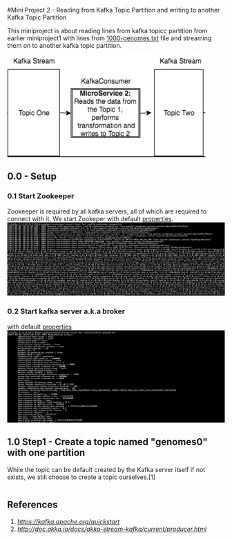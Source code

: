 #Mini Project 2 - Reading from Kafka Topic Partition and writing to another Kafka Topic Partition

This miniproject  is about reading lines from kafka topicc partition from earlier miniproject1 with lines from [1000-genomes.txt]() file and streaming them on to another kafka topic partition.

![miniproject1](https://raw.githubusercontent.com/tnkteja/scala-immersion-program/master/miniproject-2/images/miniproject2.png)
## 0.0 - Setup
### 0.1 Start Zookeeper
Zookeeper is required by all kafka servers, all of which are required to connect with it.
We start Zookeper with default [properties](https://github.com/tnkteja/scala-immersion-program/blob/master/miniproject-1/configurations-used/zookeeper.properties).
![startzookeeper.png](https://github.com/tnkteja/scala-immersion-program/blob/master/miniproject-1/images/startzookeeper.png)
### 0.2 Start kafka server a.k.a broker
with default [properties](https://github.com/tnkteja/scala-immersion-program/blob/master/miniproject-1/configurations-used/server.properties)
![startkafkaserver.png](https://github.com/tnkteja/scala-immersion-program/blob/master/miniproject-1/images/startkafkaserver.png)
##  1.0 Step1 - Create a topic named "genomes0" with one  partition
While the topic can be default created by the Kafka server itself if not exists, we still choose to create a topic ourselves.[1]
```bash
```






## References
1. _https://kafka.apache.org/quickstart_
2. _http://doc.akka.io/docs/akka-stream-kafka/current/producer.html_